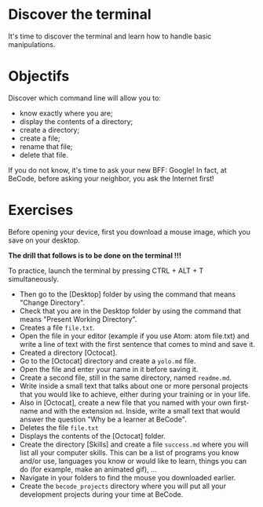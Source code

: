 # Discover the terminal

It's time to discover the terminal and learn how to handle basic manipulations.

# Objectifs

Discover which command line will allow you to:

- know exactly where you are;
- display the contents of a directory;
- create a directory;
- create a file;
- rename that file;
- delete that file.

If you do not know, it's time to ask your new BFF: Google! In fact, at BeCode, before asking your neighbor, you ask the Internet first!

# Exercises

Before opening your device, first you download a mouse image, which you save on your desktop.

**The drill that follows is to be done on the terminal !!!**

To practice, launch the terminal by pressing CTRL + ALT + T simultaneously.

- Then go to the [Desktop] folder by using the command that means "Change Directory".
- Check that you are in the Desktop folder by using the command that means "Present Working Directory".
- Creates a file `file.txt`.
- Open the file in your editor (example if you use Atom: atom file.txt) and write a line of text with the first sentence that comes to mind and save it.
- Created a directory [Octocat].
- Go to the [Octocat] directory and create a `yolo.md` file.
- Open the file and enter your name in it before saving it.
- Create a second file, still in the same directory, named `readme.md`.
- Write inside a small text that talks about one or more personal projects that you would like to achieve, either during your training or in your life.
- Also in [Octocat], create a new file that you named with your own first-name and with the extension `md`. Inside, write a small text that would answer the question "Why be a learner at BeCode".
- Deletes the file `file.txt`
- Displays the contents of the [Octocat] folder.
- Create the directory [Skills] and create a file `success.md` where you will list all your computer skills. This can be a list of programs you know and/or use, languages you know or would like to learn, things you can do (for example, make an animated gif), ...
- Navigate in your folders to find the mouse you downloaded earlier.
- Create the `becode_projects` directory where you will put all your development projects during your time at BeCode.
